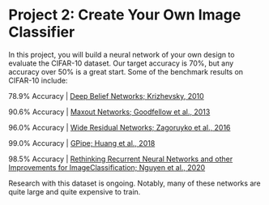 # Project 2: Create Your Own Image Classifier

In this project, you will build a neural network of your own design to evaluate the CIFAR-10 dataset.
Our target accuracy is 70%, but any accuracy over 50% is a great start.
Some of the benchmark results on CIFAR-10 include:

78.9% Accuracy | [Deep Belief Networks; Krizhevsky, 2010](https://www.cs.toronto.edu/~kriz/conv-cifar10-aug2010.pdf)

90.6% Accuracy | [Maxout Networks; Goodfellow et al., 2013](https://arxiv.org/pdf/1302.4389.pdf)

96.0% Accuracy | [Wide Residual Networks; Zagoruyko et al., 2016](https://arxiv.org/pdf/1605.07146.pdf)

99.0% Accuracy | [GPipe; Huang et al., 2018](https://arxiv.org/pdf/1811.06965.pdf)

98.5% Accuracy | [Rethinking Recurrent Neural Networks and other Improvements for ImageClassification; Nguyen et al., 2020](https://arxiv.org/pdf/2007.15161.pdf)

Research with this dataset is ongoing. Notably, many of these networks are quite large and quite expensive to train.

